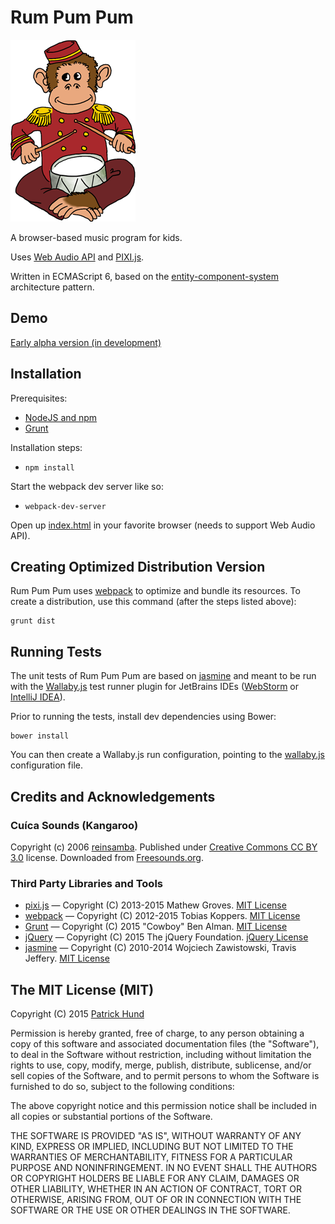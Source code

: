 # Rum Pum Pum

![Monkey Logo](images/monkey-logo.png "Monkey Logo")

A browser-based music program for kids.

Uses [Web Audio API](https://developer.mozilla.org/en-US/docs/Web/API/Web_Audio_API) and [PIXI.js](http://www.pixijs.com/).

Written in ECMAScript 6, based on the [entity-component-system](http://en.wikipedia.org/wiki/Entity_component_system) architecture pattern.

## Demo

[Early alpha version (in development)](http://pahund.github.io/rum-pum-pum/demo/index.html)

## Installation

Prerequisites:

* [NodeJS and npm](http://nodejs.org/)
* [Grunt](http://gruntjs.com/)

Installation steps:

* `npm install`

Start the webpack dev server like so:

* `webpack-dev-server`

Open up [index.html](index.html) in your favorite browser (needs to support Web Audio API).

## Creating Optimized Distribution Version

Rum Pum Pum uses [webpack](http://webpack.github.io/) to optimize and bundle its resources. To create a distribution,
use this command (after the steps listed above):

    grunt dist

## Running Tests

The unit tests of Rum Pum Pum are based on [jasmine](https://github.com/velesin/jasmine-jquery) and meant to be run
with the [Wallaby.js](http://wallabyjs.com/) test runner plugin for JetBrains IDEs 
([WebStorm](https://www.jetbrains.com/webstorm/) or [IntelliJ IDEA](https://www.jetbrains.com/idea/)).

Prior to running the tests, install dev dependencies using Bower:
  
    bower install
    
You can then create a Wallaby.js run configuration, pointing to the [wallaby.js](wallaby.js) configuration file.

## Credits and Acknowledgements

### Cuíca Sounds (Kangaroo)

Copyright (c) 2006 [reinsamba](https://www.freesound.org/people/reinsamba/).
Published under [Creative Commons CC BY 3.0](http://creativecommons.org/licenses/by/3.0/) license.
Downloaded from [Freesounds.org](https://www.freesound.org/people/reinsamba/packs/1339/).

### Third Party Libraries and Tools

* [pixi.js](https://github.com/GoodBoyDigital/pixi.js/) &mdash; Copyright (C) 2013-2015 Mathew Groves.
  [MIT License](https://github.com/GoodBoyDigital/pixi.js/blob/master/LICENSE)
* [webpack](http://webpack.github.io/) &mdash; Copyright (C) 2012-2015 Tobias Koppers.
  [MIT License](https://github.com/webpack/webpack/blob/master/LICENSE)
* [Grunt](http://gruntjs.com/) &mdash; Copyright (C) 2015 "Cowboy" Ben Alman.
  [MIT License](https://github.com/gruntjs/grunt/blob/master/LICENSE-MIT)
* [jQuery](http://jquery.com/) &mdash; Copyright (C) 2015 The jQuery Foundation. 
  [jQuery License](https://jquery.org/license/)
* [jasmine](https://github.com/velesin/jasmine-jquery) &mdash; Copyright (C) 2010-2014 Wojciech Zawistowski, Travis Jeffery.
  [MIT License](https://github.com/velesin/jasmine-jquery/blob/master/MIT.LICENSE)
  
## The MIT License (MIT)

Copyright (C) 2015 [Patrick Hund](https://github.com/pahund)

Permission is hereby granted, free of charge, to any person obtaining a copy
of this software and associated documentation files (the "Software"), to deal
in the Software without restriction, including without limitation the rights
to use, copy, modify, merge, publish, distribute, sublicense, and/or sell
copies of the Software, and to permit persons to whom the Software is
furnished to do so, subject to the following conditions:

The above copyright notice and this permission notice shall be included in
all copies or substantial portions of the Software.

THE SOFTWARE IS PROVIDED "AS IS", WITHOUT WARRANTY OF ANY KIND, EXPRESS OR
IMPLIED, INCLUDING BUT NOT LIMITED TO THE WARRANTIES OF MERCHANTABILITY,
FITNESS FOR A PARTICULAR PURPOSE AND NONINFRINGEMENT. IN NO EVENT SHALL THE
AUTHORS OR COPYRIGHT HOLDERS BE LIABLE FOR ANY CLAIM, DAMAGES OR OTHER
LIABILITY, WHETHER IN AN ACTION OF CONTRACT, TORT OR OTHERWISE, ARISING FROM,
OUT OF OR IN CONNECTION WITH THE SOFTWARE OR THE USE OR OTHER DEALINGS IN
THE SOFTWARE.
